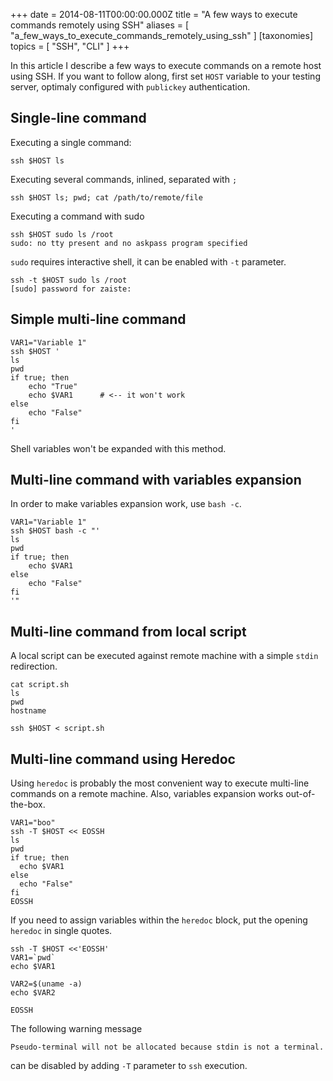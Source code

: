 +++
date = 2014-08-11T00:00:00.000Z
title = "A few ways to execute commands remotely using SSH"
aliases = [
  "a_few_ways_to_execute_commands_remotely_using_ssh"
]
[taxonomies]
topics = [ "SSH", "CLI" ]
+++

In this article I describe a few ways to execute commands on a remote host using
SSH. If you want to follow along, first set `HOST` variable to your testing
server, optimaly configured with `publickey` authentication.

## Single-line command

Executing a single command:

```
ssh $HOST ls
```

Executing several commands, inlined, separated with `;`

```
ssh $HOST ls; pwd; cat /path/to/remote/file
```

Executing a command with sudo

```
ssh $HOST sudo ls /root
sudo: no tty present and no askpass program specified
```

`sudo` requires interactive shell, it can be enabled with `-t` parameter.

```
ssh -t $HOST sudo ls /root
[sudo] password for zaiste:
```

## Simple multi-line command

```
VAR1="Variable 1"
ssh $HOST '
ls
pwd
if true; then
    echo "True"
    echo $VAR1      # <-- it won't work
else
    echo "False"
fi
'
```

Shell variables won't be expanded with this method.

## Multi-line command with variables expansion

In order to make variables expansion work, use `bash -c`.

```
VAR1="Variable 1"
ssh $HOST bash -c "'
ls
pwd
if true; then
    echo $VAR1
else
    echo "False"
fi
'"
```

## Multi-line command from local script

A local script can be executed against remote machine with a simple `stdin` redirection.

```
cat script.sh
ls
pwd
hostname
```

```
ssh $HOST < script.sh
```

## Multi-line command using Heredoc

Using `heredoc` is probably the most convenient way to execute multi-line
commands on a remote machine. Also, variables expansion works out-of-the-box.

```
VAR1="boo"
ssh -T $HOST << EOSSH
ls
pwd
if true; then
  echo $VAR1
else
  echo "False"
fi
EOSSH
```

If you need to assign variables within the `heredoc` block, put the opening `heredoc`
in single quotes.

```
ssh -T $HOST <<'EOSSH'
VAR1=`pwd`
echo $VAR1

VAR2=$(uname -a)
echo $VAR2

EOSSH
```

The following warning message

```
Pseudo-terminal will not be allocated because stdin is not a terminal.
```

can be disabled by adding `-T` parameter to `ssh` execution.





